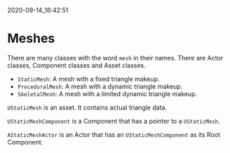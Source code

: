2020-09-14_16:42:51

# Meshes

There are many classes with the word `mesh` in their names.
There are Actor classes, Component classes and Asset classes.

- `StaticMesh`: A mesh with a fixed triangle makeup.
- `ProceduralMesh`: A mesh with a dynamic triangle makeup.
- `SkeletalMesh`: A mesh with a limited dynamic triangle makeup.

`UStaticMesh` is an asset.
It contains actual triangle data.

`UStaticMeshComponent` is a Component that has a pointer to a `UStaticMesh`.

`AStaticMeshActor` is an Actor that has an `UStaticMeshComponent` as its Root Component.